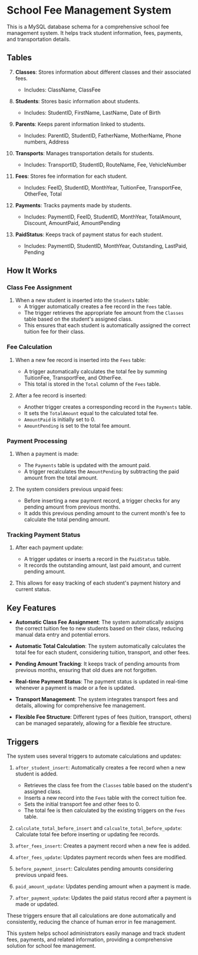 # School Fee Management System

This is a MySQL database schema for a comprehensive school fee management system. It helps track student information, fees, payments, and transportation details.

## Tables

7. **Classes**: Stores information about different classes and their associated fees.
   - Includes: ClassName, ClassFee

1. **Students**: Stores basic information about students.
   - Includes: StudentID, FirstName, LastName, Date of Birth

2. **Parents**: Keeps parent information linked to students.
   - Includes: ParentID, StudentID, FatherName, MotherName, Phone numbers, Address

3. **Transports**: Manages transportation details for students.
   - Includes: TransportID, StudentID, RouteName, Fee, VehicleNumber

4. **Fees**: Stores fee information for each student.
   - Includes: FeeID, StudentID, MonthYear, TuitionFee, TransportFee, OtherFee, Total

5. **Payments**: Tracks payments made by students.
   - Includes: PaymentID, FeeID, StudentID, MonthYear, TotalAmount, Discount, AmountPaid, AmountPending

6. **PaidStatus**: Keeps track of payment status for each student.
   - Includes: PaymentID, StudentID, MonthYear, Outstanding, LastPaid, Pending

## How It Works

### Class Fee Assignment

1. When a new student is inserted into the `Students` table:
   - A trigger automatically creates a fee record in the `Fees` table.
   - The trigger retrieves the appropriate fee amount from the `Classes` table based on the student's assigned class.
   - This ensures that each student is automatically assigned the correct tuition fee for their class.


### Fee Calculation

1. When a new fee record is inserted into the `Fees` table:
   - A trigger automatically calculates the total fee by summing TuitionFee, TransportFee, and OtherFee.
   - This total is stored in the `Total` column of the `Fees` table.

2. After a fee record is inserted:
   - Another trigger creates a corresponding record in the `Payments` table.
   - It sets the `TotalAmount` equal to the calculated total fee.
   - `AmountPaid` is initially set to 0.
   - `AmountPending` is set to the total fee amount.

### Payment Processing

1. When a payment is made:
   - The `Payments` table is updated with the amount paid.
   - A trigger recalculates the `AmountPending` by subtracting the paid amount from the total amount.

2. The system considers previous unpaid fees:
   - Before inserting a new payment record, a trigger checks for any pending amount from previous months.
   - It adds this previous pending amount to the current month's fee to calculate the total pending amount.

### Tracking Payment Status

1. After each payment update:
   - A trigger updates or inserts a record in the `PaidStatus` table.
   - It records the outstanding amount, last paid amount, and current pending amount.

2. This allows for easy tracking of each student's payment history and current status.

## Key Features

- **Automatic Class Fee Assignment**: The system automatically assigns the correct tuition fee to new students based on their class, reducing manual data entry and potential errors.


- **Automatic Total Calculation**: The system automatically calculates the total fee for each student, considering tuition, transport, and other fees.

- **Pending Amount Tracking**: It keeps track of pending amounts from previous months, ensuring that old dues are not forgotten.

- **Real-time Payment Status**: The payment status is updated in real-time whenever a payment is made or a fee is updated.

- **Transport Management**: The system integrates transport fees and details, allowing for comprehensive fee management.

- **Flexible Fee Structure**: Different types of fees (tuition, transport, others) can be managed separately, allowing for a flexible fee structure.

## Triggers

The system uses several triggers to automate calculations and updates:

1. `after_student_insert`: Automatically creates a fee record when a new student is added.
   - Retrieves the class fee from the `Classes` table based on the student's assigned class.
   - Inserts a new record into the `Fees` table with the correct tuition fee.
   - Sets the initial transport fee and other fees to 0.
   - The total fee is then calculated by the existing triggers on the `Fees` table.

2. `calculate_total_before_insert` and `calcualte_total_before_update`: Calculate total fee before inserting or updating fee records.
3. `after_fees_insert`: Creates a payment record when a new fee is added.
4. `after_fees_update`: Updates payment records when fees are modified.
5. `before_payment_insert`: Calculates pending amounts considering previous unpaid fees.
6. `paid_amount_update`: Updates pending amount when a payment is made.
7. `after_payment_update`: Updates the paid status record after a payment is made or updated.

These triggers ensure that all calculations are done automatically and consistently, reducing the chance of human error in fee management.

This system helps school administrators easily manage and track student fees, payments, and related information, providing a comprehensive solution for school fee management.